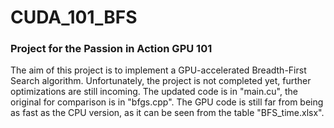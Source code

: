 # CUDA_101_BFS
### Project for the **Passion in Action** GPU 101
The aim of this project is to implement a GPU-accelerated Breadth-First Search algorithm.
Unfortunately, the project is not completed yet, further optimizations are still incoming.
The updated code is in "main.cu", the original for comparison is in "bfgs.cpp". The GPU code is still far from being as fast
as the CPU version, as it can be seen from the table "BFS_time.xlsx".